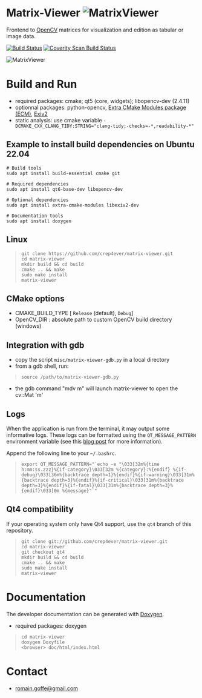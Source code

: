 # Matrix-Viewer ![MatrixViewer](icons/matrix-viewer/48x48/matrix-viewer.png)
Frontend to [OpenCV](http://opencv.org/) matrices for visualization and edition as tabular or image data.

[![Build Status](https://travis-ci.org/crep4ever/matrix-viewer.svg?branch=master)](https://travis-ci.org/crep4ever/matrix-viewer)
[![Coverity Scan Build Status](https://img.shields.io/coverity/scan/4241.svg)](https://scan.coverity.com/projects/crep4ever-matrix-viewer)

![MatrixViewer](doc/img/main.png)

# Build and Run

* required packages: cmake; qt5 (core, widgets); libopencv-dev (2.4.11)
* optionnal packages: python-opencv, [Extra CMake Modules package (ECM)](https://api.kde.org/ecm/), [Exiv2](https://exiv2.org/)
* static analysis: use cmake variable `-DCMAKE_CXX_CLANG_TIDY:STRING="clang-tidy;-checks=-*,readability-*"`

## Example to install build dependencies on Ubuntu 22.04

```
# Build tools
sudo apt install build-essential cmake git

# Required dependencies
sudo apt install qt6-base-dev libopencv-dev

# Optional dependencies
sudo apt install extra-cmake-modules libexiv2-dev

# Documentation tools
sudo apt install doxygen

```

## Linux

>     git clone https://github.com/crep4ever/matrix-viewer.git
>     cd matrix-viewer
>     mkdir build && cd build
>     cmake .. && make
>     sudo make install
>     matrix-viewer

## CMake options

* CMAKE_BUILD_TYPE [ `Release` (default), `Debug`]
* OpenCV_DIR <Path>: absolute path to custom OpenCV build directory (windows)

## Integration with gdb

* copy the script `misc/matrix-viewer-gdb.py` in a local directory
* from a gdb shell, run:
>     source /path/to/matrix-viewer-gdb.py
* the gdb command "mdv m" will launch matrix-viewer to open the cv::Mat 'm'

## Logs

When the application is run from the terminal, it may output some informative
logs. These logs can be formatted using the `QT_MESSAGE_PATTERN` environment
variable (see this [blog post](https://woboq.com/blog/nice-debug-output-with-qt.html) for more information).

Append the following line to your `~/.bashrc`.

>     export QT_MESSAGE_PATTERN="`echo -e "\033[32m%{time h:mm:ss.zzz}%{if-category}\033[32m %{category}:%{endif} %{if-debug}\033[36m%{backtrace depth=1}%{endif}%{if-warning}\033[31m%{backtrace depth=3}%{endif}%{if-critical}\033[31m%{backtrace depth=3}%{endif}%{if-fatal}\033[31m%{backtrace depth=3}%{endif}\033[0m %{message}"`"

## Qt4 compatibility
If your operating system only have Qt4 support, use the `qt4` branch of this repository.

>     git clone git://github.com/crep4ever/matrix-viewer.git
>     cd matrix-viewer
>     git checkout qt4
>     mkdir build && cd build
>     cmake .. && make
>     sudo make install
>     matrix-viewer

# Documentation

The developer documentation can be generated with [Doxygen](www.doxygen.org).

* required packages: doxygen

>     cd matrix-viewer
>     doxygen Doxyfile
>     <browser> doc/html/index.html

# Contact
* romain.goffe@gmail.com
